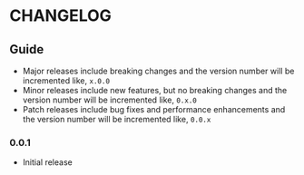 # CHANGELOG

## Guide

- Major releases include breaking changes and the version number will be incremented like, `x.0.0`
- Minor releases include new features, but no breaking changes and the version number will be incremented like, `0.x.0`
- Patch releases include bug fixes and performance enhancements and the version number will be incremented like, `0.0.x`

### 0.0.1

- Initial release
